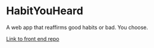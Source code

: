# HabitYouHeard
A web app that reaffirms good habits or bad. You choose.

[Link to front end repo](https://github.com/Jul-2022-LC-LiftOff/Habit-You-Heard-Frontend)
